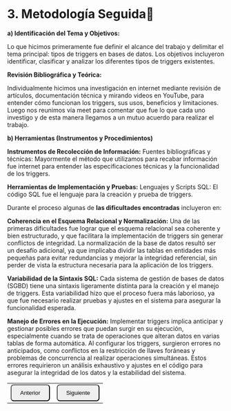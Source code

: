 # 3. Metodología Seguida🧠

**a) Identificación del Tema y Objetivos:**

Lo que hicimos primeramente fue definir el alcance del trabajo y delimitar el tema principal: tipos de triggers 
en bases de datos. Los objetivos incluyeron identificar, clasificar y analizar los diferentes tipos de triggers existentes.

**Revisión Bibliográfica y Teórica:**

Individualmente hicimos una investigación en internet mediante revisión de artículos, documentación técnica y
mirando videos en YouTube, para entender cómo funcionan los triggers, sus usos, beneficios y limitaciones. 
Luego nos reunimos vía meet para comentar que fue lo que cada uno investigo y de esta manera llegamos a un mutuo
acuerdo para realizar el trabajo.

 **b) Herramientas (Instrumentos y Procedimientos)**

 **Instrumentos de Recolección de Información:**
Fuentes bibliográficas y técnicas: Mayormente el método que utilizamos para recabar información fue internet para entender las 
especificaciones técnicas y la funcionalidad de los triggers.

**Herramientas de Implementación y Pruebas:**
Lenguajes y Scripts SQL: El código SQL fue el lenguaje para la creación y prueba de triggers.


Durante el proceso algunas de **las dificultades encontradas** incluyeron en:

**Coherencia en el Esquema Relacional y Normalización:**
Una de las primeras dificultades fue lograr que el esquema relacional sea coherente y bien estructurado, y que facilitara la implementación de triggers sin generar conflictos de integridad. La normalización de la base de datos resultó ser un desafío adicional, ya que implicaba dividir las tablas en entidades más pequeñas para evitar redundancias y mejorar la integridad referencial, sin perder de vista la estructura necesaria para la aplicación de los triggers.

**Variabilidad de la Sintaxis SQL:**
Cada sistema de gestión de bases de datos (SGBD) tiene una sintaxis ligeramente distinta para la creación y el manejo de triggers. Esta variabilidad hizo que el proceso fuera más laborioso, ya que fue necesario realizar pruebas y ajustes en el sistema para asegurar la funcionalidad esperada.

**Manejo de Errores en la Ejecución:**
Implementar triggers implica anticipar y gestionar posibles errores que puedan surgir en su ejecución, especialmente cuando se trata de operaciones que alteran datos en varias tablas de forma automática. Al configurar los triggers, surgieron errores no anticipados, como conflictos en la restricción de llaves foráneas y problemas de concurrencia al realizar operaciones simultáneas. Estos errores requirieron un análisis exhaustivo y ajustes en el código para asegurar la integridad de los datos y la estabilidad del sistema.

<table>
  <tr>
    <td><a href="Cap2.md"><button style="border-radius: 7px; padding: 10px 20px;">Anterior</button></a></td>
    <td><a href="Cap4.md"><button style="border-radius: 7px; padding: 10px 20px;">Siguiente</button></a></td>
  </tr>
</table>
